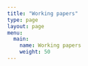 ```yaml
---
title: "Working papers"
type: page
layout: page
menu:
  main:
    name: Working papers
    weight: 50
---
```




